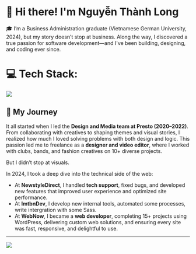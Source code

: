 # 👋 Hi there! I'm Nguyễn Thành Long

🎓 I’m a Business Administration graduate (Vietnamese German University, 2024), but my story doesn’t stop at business. Along the way, I discovered a true passion for software development—and I've been building, designing, and coding ever since.

# 💻 Tech Stack:
<p align="left">
  <img src="https://skillicons.dev/icons?i=ruby,rails,php,wordpress,postgres,javascript,vite,svelte,ps&theme=dark" />
</p>

## 🚀 My Journey

It all started when I led the **Design and Media team at Presto (2020–2022)**. From collaborating with creatives to shaping themes and visual stories, I realized how much I loved solving problems with both design and logic. This passion led me to freelance as a **designer and video editor**, where I worked with clubs, bands, and fashion creatives on 10+ diverse projects.

But I didn’t stop at visuals.

In 2024, I took a deep dive into the technical side of the web:
- At **NewstyleDirect**, I handled **tech support**, fixed bugs, and developed new features that improved user experience and optimized site performance.
- At **ImtbnDev**, I develop new internal tools, automated some processes, write intergration with some Sass.
- At **WebNow**, I became a **web developer**, completing 15+ projects using WordPress, delivering custom web solutions, and ensuring every site was fast, responsive, and delightful to use.

---
[![](https://visitcount.itsvg.in/api?id=longnosuke&icon=0&color=0)](https://visitcount.itsvg.in)


<!-- Proudly created with GPRM ( https://gprm.itsvg.in ) -->
